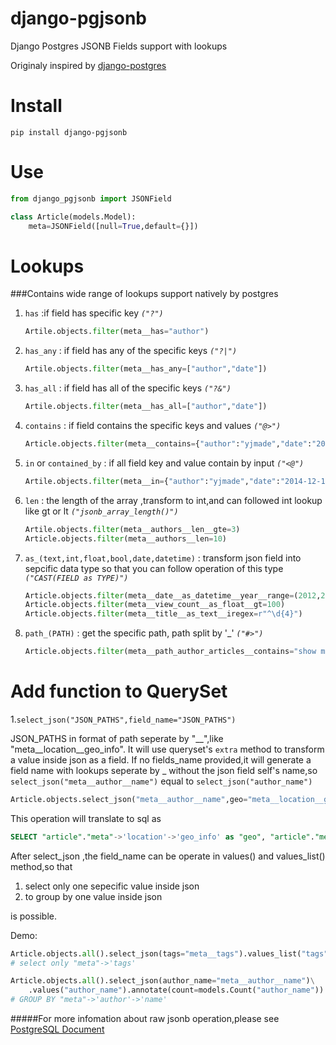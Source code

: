 # django-pgjsonb
Django Postgres JSONB Fields support with lookups

Originaly inspired by [django-postgres](https://bitbucket.org/schinckel/django-postgres/)

Install
=======

`pip install django-pgjsonb`

Use
===

```python
from django_pgjsonb import JSONField

class Article(models.Model):
	meta=JSONField([null=True,default={}])
```

Lookups
=======
###Contains wide range of lookups support natively by postgres

1. `has` :if field has specific key *`("?")`*

	```python
	Artile.objects.filter(meta__has="author")
	```

2. `has_any` : if field has any of the specific keys *`("?|")`*

	```python
	Artile.objects.filter(meta__has_any=["author","date"])
	```
3. `has_all` : if field has all of the specific keys *`("?&")`*

	```python
	Artile.objects.filter(meta__has_all=["author","date"])
	```
4. `contains` : if field contains the specific keys and values *`("@>")`*
	```python
	Article.objects.filter(meta__contains={"author":"yjmade","date":"2014-12-13"})
	```

5. `in` or `contained_by` : if all field key and value  contain by input *`("<@")`*
	```python
	Artile.objects.filter(meta__in={"author":"yjmade","date":"2014-12-13"})
	```

6. `len` : the length of the array ,transform to int,and can followed int lookup like gt or lt *`("jsonb_array_length()")`*

	```python
	Artile.objects.filter(meta__authors__len__gte=3)
	Article.objects.filter(meta__authors__len=10)
	```
7. `as_(text,int,float,bool,date,datetime)` : transform json field into sepcific data type so that you can follow operation of this type *`("CAST(FIELD as TYPE)")`*

	```python
	Article.objects.filter(meta__date__as_datetime__year__range=(2012,2015))
	Article.objects.filter(meta__view_count__as_float__gt=100)
	Article.objects.filter(meta__title__as_text__iregex=r"^\d{4}")
	```
8. `path_(PATH)` : get the specific path, path split by '_' *`("#>")`*

	```python
	Article.objects.filter(meta__path_author_articles__contains="show me the money")
	```

Add function to QuerySet
========================
1.`select_json("JSON_PATHS",field_name="JSON_PATHS")`

JSON_PATHS in format of path seperate by "__",like "meta__location__geo_info". It will use queryset's `extra` method to transform a value inside json as a field.
If no fields_name provided,it will generate a field name with lookups seperate by _ without the json field self's name,so `select_json("meta__author__name")` equal to `select_json("author_name")`

```python
Article.objects.select_json("meta__author__name",geo="meta__location__geo_info")`
```

 This operation will translate to sql as

 ```sql
 SELECT "article"."meta"->'location'->'geo_info' as "geo", "article"."meta"->'author'->'name' as "author_name"
 ```
  After select_json ,the field_name can be operate in values() and values_list() method,so that

  1. select only one sepecific value inside json
  2. to group by one value inside json

is possible.

Demo:

```python
Article.objects.all().select_json(tags="meta__tags").values_list("tags")
# select only "meta"->'tags'

Article.objects.all().select_json(author_name="meta__author__name")\
	.values("author_name").annotate(count=models.Count("author_name"))
# GROUP BY "meta"->'author'->'name'
```




#####For more infomation about raw jsonb operation,please see [PostgreSQL Document](http://www.postgresql.org/docs/9.4/static/functions-json.html)

